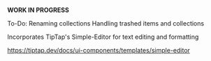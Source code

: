 **WORK IN PROGRESS**

To-Do:
  Renaming collections
  Handling trashed items and collections


Incorporates TipTap's Simple-Editor for text editing and formatting

https://tiptap.dev/docs/ui-components/templates/simple-editor
